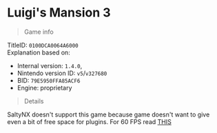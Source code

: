 # Luigi's Mansion 3

> Game info

TitleID: `0100DCA0064A6000`<br>
Explanation based on:
- Internal version: `1.4.0`, 
- Nintendo version ID: `v5`/`v327680`
- BID: `79E5950FFA85ACF6`
- Engine: proprietary

> Details

SaltyNX doesn't support this game because game doesn't want to give even a bit of free space for plugins. For 60 FPS read [THIS](https://gbatemp.net/threads/luigis-mansion-3-60fps-mod.557992/)
